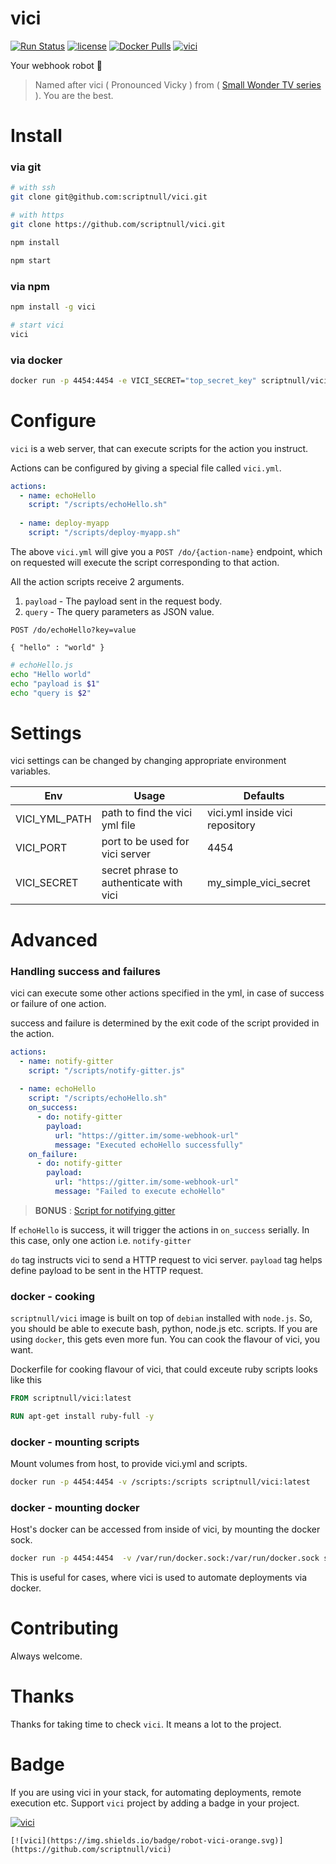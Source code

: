 # vici
[![Run Status](https://api.shippable.com/projects/57c3ab672c7f4e0e00a55c2d/badge?branch=master)](https://app.shippable.com/projects/57c3ab672c7f4e0e00a55c2d)
[![license](https://img.shields.io/github/license/mashape/apistatus.svg?maxAge=2592000)]()
[![Docker Pulls](https://img.shields.io/docker/pulls/scriptnull/vici.svg?maxAge=2592000)](https://hub.docker.com/r/scriptnull/vici/)
[![vici](https://img.shields.io/badge/robot-vici-orange.svg)](https://github.com/scriptnull/vici)

Your webhook robot :ribbon:

> Named after vici ( Pronounced Vicky ) from ( [Small Wonder TV series](https://en.wikipedia.org/wiki/Small_Wonder_(TV_series)) ). You are the best.

# Install

### via git
```bash
# with ssh
git clone git@github.com:scriptnull/vici.git

# with https
git clone https://github.com/scriptnull/vici.git

npm install

npm start
```

### via npm
```bash
npm install -g vici

# start vici
vici
```

### via docker
```bash
docker run -p 4454:4454 -e VICI_SECRET="top_secret_key" scriptnull/vici:latest
```

# Configure
`vici` is a web server, that can execute scripts for the action you instruct.

Actions can be configured by giving a special file called `vici.yml`.

```yml
actions:
  - name: echoHello
    script: "/scripts/echoHello.sh"
    
  - name: deploy-myapp
    script: "/scripts/deploy-myapp.sh"
```

The above `vici.yml` will give you a `POST /do/{action-name}` endpoint, which on requested will execute the script corresponding to that action.

All the action scripts receive 2 arguments.

1. `payload` - The payload sent in the request body.
2. `query` - The query parameters as JSON value.

```
POST /do/echoHello?key=value

{ "hello" : "world" }
```

```bash
# echoHello.js
echo "Hello world"
echo "payload is $1" 
echo "query is $2"
```

# Settings
vici settings can be changed by changing appropriate environment variables.

| Env | Usage | Defaults |
|-----|---------|--------|
| VICI_YML_PATH |  path to find the vici yml file | vici.yml inside vici repository |
| VICI_PORT     | port to be used for vici server | 4454 |
| VICI_SECRET   | secret phrase to authenticate with vici | my_simple_vici_secret |

# Advanced
### Handling success and failures
vici can execute some other actions specified in the yml, in case of success or failure of one action.

success and failure is determined by the exit code of the script provided in the action.

```yml
actions:
  - name: notify-gitter
    script: "/scripts/notify-gitter.js"
    
  - name: echoHello
    script: "/scripts/echoHello.sh"
    on_success:
      - do: notify-gitter
        payload:
          url: "https://gitter.im/some-webhook-url"
          message: "Executed echoHello successfully"
    on_failure:
      - do: notify-gitter
        payload:
          url: "https://gitter.im/some-webhook-url"
          message: "Failed to execute echoHello"
```

> __BONUS__ : [Script for notifying gitter](https://github.com/scriptnull/vici/blob/master/scripts/notify-gitter.js)

If `echoHello` is success, it will trigger the actions in `on_success` serially. In this case, only one action i.e. `notify-gitter`

`do` tag instructs vici to send a HTTP request to vici server. `payload` tag helps define payload to be sent in the HTTP request.

### docker - cooking
`scriptnull/vici` image is built on top of `debian` installed with `node.js`. So, you should be able to execute bash, python, node.js etc. scripts. If you are using `docker`, this gets even more fun. You can cook the flavour of vici, you want.

Dockerfile for cooking flavour of vici, that could exceute ruby scripts looks like this

```Dockerfile
FROM scriptnull/vici:latest

RUN apt-get install ruby-full -y
```

### docker - mounting scripts
Mount volumes from host, to provide vici.yml and scripts.
```bash
docker run -p 4454:4454 -v /scripts:/scripts scriptnull/vici:latest
```

### docker - mounting docker
Host's docker can be accessed from inside of vici, by mounting the docker sock.
```bash
docker run -p 4454:4454  -v /var/run/docker.sock:/var/run/docker.sock scriptnull/vici:latest
```
This is useful for cases, where vici is used to automate deployments via docker.


# Contributing
Always welcome.

# Thanks
Thanks for taking time to check `vici`. It means a lot to the project.

# Badge
If you are using vici in your stack, for automating deployments, remote execution etc. Support `vici` project by adding a badge in your project.

[![vici](https://img.shields.io/badge/robot-vici-orange.svg)](https://github.com/scriptnull/vici)

```
[![vici](https://img.shields.io/badge/robot-vici-orange.svg)](https://github.com/scriptnull/vici)
```
